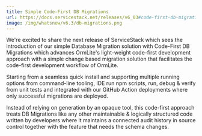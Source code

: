 ```yaml
---
title: Simple Code-First DB Migrations
url: https://docs.servicestack.net/releases/v6_03#code-first-db-migrations
image: /img/whatsnew/v6.3/db-migrations.png
---
```


We're excited to share the next release of ServiceStack which sees the introduction of our simple Database Migration solution with Code-First DB Migrations which advances OrmLite's light-weight code-first development approach with a simple change based migration solution that facilitates the code-first development workflow of OrmLite.

Starting from a seamless quick install and supporting multiple running options from command-line tooling, IDE run npm scripts, run, debug & verify from unit tests and integrated with our GitHub Action deployments where only successful migrations are deployed.

Instead of relying on generation by an opaque tool, this code-first approach treats DB Migrations like any other maintainable & logically structured code written by developers where it maintains a connected audit history in source control together with the feature that needs the schema changes.
